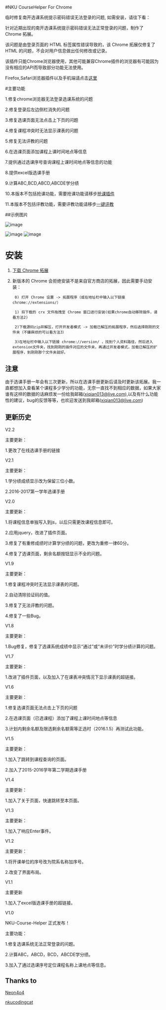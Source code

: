 #NKU CourseHelper For Chrome

临时修复南开选课系统提示密码错误无法登录的问题, 如需安装，请往下看：

针对近期出现的南开选课系统提示密码错误无法正常登录的问题，制作了 Chrome 拓展。

该问题是由登录页面的 HTML 标签属性错误导致的，该 Chrome 拓展仅修复了 HTML 的问题，不会对用户信息做出任何修改或记录。

该插件只能Chrome浏览器使用，其他可能兼容Chrome插件的浏览器有可能因为没有相应的API而导致部分功能无法使用。

Firefox,Safari浏览器插件以及手机端请点击[这里](https://github.com/Everything-in-NKU/Patch-for-Elective-System-of-NKU-FF/tree/master/Greasemonkey)

#主要功能

1.修复chrome浏览器无法登录选课系统的问题

2.修复登录后左边侧栏消失的问题

3.修复选课页面无法点击上下页的问题

4.修复课程冲突时无法显示课表的问题

5.修复无法评教的问题

6.在选课页面添加课程上课时间地点等信息

7.提供通过选课序号查询课程上课时间地点等信息的功能

8.提供excel版选课手册

9.计算ABC,BCD,ABCD,ABCDE学分绩

10.本版本不包括抢课功能，需要抢课功能请移步[抢课插件](https://github.com/Everything-in-NKU/Patch-for-Elective-System-of-NKU)

11.本版本不包括评教功能，需要评教功能请移步[一键评教](https://github.com/yqnku/One-Key-To-Evaluation)

##示例图片

![image](https://github.com/yqnku/NKU-CourseHelper/raw/master/img/example1.png)

![image](https://github.com/yqnku/NKU-CourseHelper/raw/master/img/example2.png)
![image](https://github.com/yqnku/NKU-CourseHelper/raw/master/img/example3.png)

# 安装
1. [下载 Chrome 拓展](https://github.com/yqnku/NKU-CourseHelper/releases)
2. 新版本的 Chrome 会拒绝安装不是来自官方商店的拓展，因此需要手动安装：

        0) 打开 Chrome 设置 -> 拓展程序（或在地址栏中输入以下链接 chrome://extensions/）

        1) 将下载的 crx 文件拖拽至 Chrome 窗口进行安装(如果chrome自动移除插件，请看方法2)
        
        2)下载源码zip并解压，打开开发者模式 -> 加载已解压的拓展程序，然后选择刚刚的文件夹（不嫌麻烦的可以看方法3）
        
        3)在地址栏中输入以下链接 chrome://version/ ，找到个人资料路径，然后进入extension文件夹，找到刚刚的插件对应的文件夹，再通过开发者模式，加载已解压的扩展程序，到刚刚那个文件夹就好。
        
## 注意

由于选课手册一年会有三次更新，所以在选课手册更新后请及时更新该拓展。我一直都想加入查看某个课程多少学分的功能，无奈一直找不到相应的数据，如果大家谁有这样的数据的话麻烦发一份给我邮箱(xiqian013@live.com),以及有什么功能性的建议，bug的反馈等等，也欢迎发送到我邮箱(xiqian013@live.com)

## 更新历史

V2.2

主要更新：

1.更改了在线选课手册的链接

V2.1

主要更新：

1.学分绩成绩显示改为保留三位小数。

2.2016-2017第一学年选课手册

V2.0

主要更新：

1.将课程信息单独写入到js，以后只需更改课程信息即可。

2.应用jquery，改进了插件页面。

3.修复了有重修成绩时计算学分绩的问题，更改为重修一律60分。

4.修复了选课页面，剩余名额按钮显示不全的问题。

V1.9

主要更新：

1.修复课程冲突时无法显示课表的问题。

2.自动清除验证码的值。

3.修复了无法评教的问题。

4.修复了一些Bug。

V1.8

主要更新：

1.Bug修复，修复了选课系统成绩中显示“通过”或“未评价”时学分绩计算的问题。

V1.7

主要更新：

1.改进了插件页面，以及加入了在课表冲突情况下显示课表的超链接。

V1.6

主要更新：

1.修复选课页面无法点击上下页的问题

2.在选课页面（已选课程）添加了课程上课时间地点等信息

3.计划内剩余名额及限选剩余名额需等正选时（2016.1.5）再测试此功能。

V1.5

主要更新：

1.加入了跳转到课程查询的页面。

2.加入了2015-2016学年第二学期选课手册

V1.4

主要更新：

1.加入了关于页面，快速跳转至本页面。

V1.3

主要更新：

1.加入了响应Enter事件。

V1.2

主要更新：

1.将开课单位的序号改为院系名称加序号。

2.改变了界面布局。

V1.1

主要更新

1.加入了excel版选课手册的超链接。

V1.0 

NKU-Course-Helper 正式发布！

主要功能：

1.修复选课系统无法正常登录的问题。

2.计算ABC，ABCD，BCD，ABCDE学分绩。

3.加入了通过选课序号定位课程名称上课地点等信息。

## Thanks to

[Neon4o4](https://github.com/Neon4o4)

[nkucodingcat](https://github.com/nkucodingcat)

